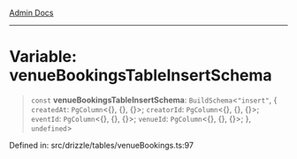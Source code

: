 [Admin Docs](/)

***

# Variable: venueBookingsTableInsertSchema

> `const` **venueBookingsTableInsertSchema**: `BuildSchema`\<`"insert"`, \{ `createdAt`: `PgColumn`\<\{\}, \{\}, \{\}\>; `creatorId`: `PgColumn`\<\{\}, \{\}, \{\}\>; `eventId`: `PgColumn`\<\{\}, \{\}, \{\}\>; `venueId`: `PgColumn`\<\{\}, \{\}, \{\}\>; \}, `undefined`\>

Defined in: src/drizzle/tables/venueBookings.ts:97
